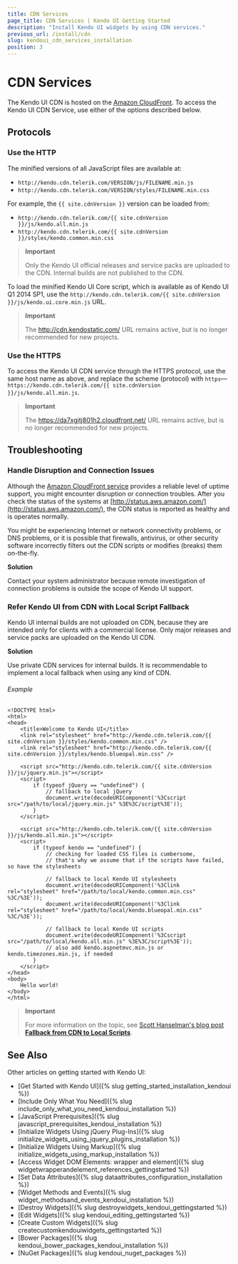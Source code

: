 ```yaml
---
title: CDN Services
page_title: CDN Services | Kendo UI Getting Started
description: "Install Kendo UI widgets by using CDN services."
previous_url: /install/cdn
slug: kendoui_cdn_services_installation
position: 3
---
```


# CDN Services

The Kendo UI CDN is hosted on the [Amazon CloudFront](https://aws.amazon.com/cloudfront/). To access the Kendo UI CDN Service, use either of the options described below.

## Protocols

### Use the HTTP

The minified versions of all JavaScript files are available at:
* `http://kendo.cdn.telerik.com/VERSION/js/FILENAME.min.js`
* `http://kendo.cdn.telerik.com/VERSION/styles/FILENAME.min.css`

For example, the `{{ site.cdnVersion }}` version can be loaded from:  
* `http://kendo.cdn.telerik.com/{{ site.cdnVersion }}/js/kendo.all.min.js`
* `http://kendo.cdn.telerik.com/{{ site.cdnVersion }}/styles/kendo.common.min.css`

> **Important**
>
> Only the Kendo UI official releases and service packs are uploaded to the CDN. Internal builds are not published to the CDN.

To load the minified Kendo UI Core script, which is available as of Kendo UI Q1 2014 SP1, use the `http://kendo.cdn.telerik.com/{{ site.cdnVersion }}/js/kendo.ui.core.min.js` URL.

> **Important**
>
> The http://cdn.kendostatic.com/ URL remains active, but is no longer recommended for new projects.

### Use the HTTPS

To access the Kendo UI CDN service through the HTTPS protocol, use the same host name as above, and replace the scheme (protocol) with `https`&mdash;`https://kendo.cdn.telerik.com/{{ site.cdnVersion }}/js/kendo.all.min.js`.

> **Important**
>
> The https://da7xgjtj801h2.cloudfront.net/ URL remains active, but is no longer recommended for new projects.

## Troubleshooting

### Handle Disruption and Connection Issues

Although the [Amazon CloudFront service](https://aws.amazon.com/cloudfront/) provides a reliable level of uptime support, you might encounter disruption or connection troubles. After you check the status of the systems at [http://status.aws.amazon.com/](http://status.aws.amazon.com/), the CDN status is reported as healthy and is operates normally.

You might be experiencing Internet or network connectivity problems, or DNS problems, or it is possible that firewalls, antivirus, or other security software incorrectly filters out the CDN scripts or modifies (breaks) them on-the-fly.

**Solution**

Contact your system administrator because remote investigation of connection problems is outside the scope of Kendo UI support.

### Refer Kendo UI from CDN with Local Script Fallback

Kendo UI internal builds are not uploaded on CDN, because they are intended only for clients with a commercial license. Only major releases and service packs are uploaded on the Kendo UI CDN.

**Solution**

Use private CDN services for internal builds. It is recommendable to implement a local fallback when using any kind of CDN.

###### Example

    <!DOCTYPE html>
    <html>
    <head>
        <title>Welcome to Kendo UI</title>
        <link rel="stylesheet" href="http://kendo.cdn.telerik.com/{{ site.cdnVersion }}/styles/kendo.common.min.css" />
        <link rel="stylesheet" href="http://kendo.cdn.telerik.com/{{ site.cdnVersion }}/styles/kendo.blueopal.min.css" />

        <script src="http://kendo.cdn.telerik.com/{{ site.cdnVersion }}/js/jquery.min.js"></script>
        <script>
            if (typeof jQuery == "undefined") {
                // fallback to local jQuery
                document.write(decodeURIComponent('%3Cscript src="/path/to/local/jquery.min.js" %3E%3C/script%3E'));
            }
        </script>

        <script src="http://kendo.cdn.telerik.com/{{ site.cdnVersion }}/js/kendo.all.min.js"></script>
        <script>
            if (typeof kendo == "undefined") {
                // checking for loaded CSS files is cumbersome,
                // that's why we assume that if the scripts have failed, so have the stylesheets

                // fallback to local Kendo UI stylesheets
                document.write(decodeURIComponent('%3Clink rel="stylesheet" href="/path/to/local/kendo.common.min.css" %3C/%3E'));
                document.write(decodeURIComponent('%3Clink rel="stylesheet" href="/path/to/local/kendo.blueopal.min.css" %3C/%3E'));

                // fallback to local Kendo UI scripts
                document.write(decodeURIComponent('%3Cscript src="/path/to/local/kendo.all.min.js" %3E%3C/script%3E'));
                // also add kendo.aspnetmvc.min.js or kendo.timezones.min.js, if needed
            }
        </script>
    </head>
    <body>
        Hello world!
    </body>
    </html>

> **Important**
>
> For more information on the topic, see [Scott Hanselman's blog post **Fallback from CDN to Local Scripts**](http://www.hanselman.com/blog/CDNsFailButYourScriptsDontHaveToFallbackFromCDNToLocalJQuery.aspx).

## See Also

Other articles on getting started with Kendo UI:

* [Get Started with Kendo UI]({% slug getting_started_installation_kendoui %})
* [Include Only What You Need]({% slug include_only_what_you_need_kendoui_installation %})
* [JavaScript Prerequisites]({% slug javascript_prerequisites_kendoui_installation %})
* [Initialize Widgets Using jQuery Plug-Ins]({% slug initialize_widgets_using_jquery_plugins_installation %})
* [Initialize Widgets Using Markup]({% slug initialize_widgets_using_markup_installation %})
* [Access Widget DOM Elements: wrapper and element]({% slug widgetwrapperandelement_references_gettingstarted %})
* [Set Data Attributes]({% slug dataattributes_configuration_installation %})
* [Widget Methods and Events]({% slug widget_methodsand_events_kendoui_installation %})
* [Destroy Widgets]({% slug destroywidgets_kendoui_gettingstarted %})
* [Edit Widgets]({% slug kendoui_editing_gettingstarted %})
* [Create Custom Widgets]({% slug createcustomkendouiwidgets_gettingstarted %})
* [Bower Packages]({% slug kendoui_bower_packages_kendoui_installation %})
* [NuGet Packages]({% slug kendoui_nuget_packages %})
